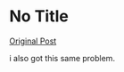 # No Title

[Original Post](https://discourse.onlinedegree.iitm.ac.in/t/169029/469)

<p>i also got this same problem.</p>